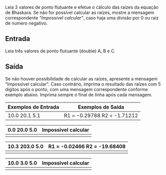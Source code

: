 Leia 3 valores de ponto flutuante e efetue o cálculo das raízes da  equação de Bhaskara. Se não for possível calcular as raízes, mostre a  mensagem correspondente *“Impossivel calcular”*, caso haja uma divisão por 0 ou raiz de numero negativo.

## Entrada

Leia três valores de ponto flutuante (double) A, B e C.

## Saída

Se não houver possibilidade de calcular as raízes, apresente a  mensagem "Impossivel calcular". Caso contrário, imprima o resultado das  raízes com 5 dígitos após o ponto, com uma mensagem correspondente  conforme exemplo abaixo. Imprima sempre o final de linha após cada  mensagem.

 

| Exemplos de Entrada | Exemplos de Saída                    |
| ------------------- | ------------------------------------ |
| 10.0 20.1 5.1       | R1 = -0.29788  		R2 = -1.71212 |

| 0.0 20.0 5.0 | Impossivel calcular |
| ------------ | ------------------- |
|              |                     |

| 10.3 203.0 5.0 | R1 = -0.02466  		R2 = -19.68408 |
| -------------- | ------------------------------------- |
|                |                                       |

| 10.0 3.0 5.0 | Impossivel calcular |
| ------------ | ------------------- |
|              |                     |